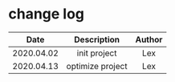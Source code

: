# change log
| Date | Description | Author |
| :----: | :----: | :----: |
| 2020.04.02 | init project | Lex |
| 2020.04.13 | optimize project | Lex |
